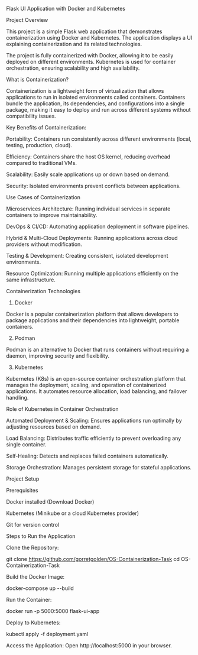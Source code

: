 Flask UI Application with Docker and Kubernetes

Project Overview

This project is a simple Flask web application that demonstrates containerization using Docker and Kubernetes. The application displays a UI explaining containerization and  its related technologies.

The project is fully containerized with Docker, allowing it to be easily deployed on different environments. Kubernetes is used for container orchestration, ensuring scalability and high availability.

What is Containerization?

Containerization is a lightweight form of virtualization that allows applications to run in isolated environments called containers. Containers bundle the application, its dependencies, and configurations into a single package, making it easy to deploy and run across different systems without compatibility issues.

Key Benefits of Containerization:

Portability: Containers run consistently across different environments (local, testing, production, cloud).

Efficiency: Containers share the host OS kernel, reducing overhead compared to traditional VMs.

Scalability: Easily scale applications up or down based on demand.

Security: Isolated environments prevent conflicts between applications.

Use Cases of Containerization

Microservices Architecture: Running individual services in separate containers to improve maintainability.

DevOps & CI/CD: Automating application deployment in software pipelines.

Hybrid & Multi-Cloud Deployments: Running applications across cloud providers without modification.

Testing & Development: Creating consistent, isolated development environments.

Resource Optimization: Running multiple applications efficiently on the same infrastructure.

Containerization Technologies

1. Docker

Docker is a popular containerization platform that allows developers to package applications and their dependencies into lightweight, portable containers.

2. Podman

Podman is an alternative to Docker that runs containers without requiring a daemon, improving security and flexibility.

3. Kubernetes

Kubernetes (K8s) is an open-source container orchestration platform that manages the deployment, scaling, and operation of containerized applications. It automates resource allocation, load balancing, and failover handling.

Role of Kubernetes in Container Orchestration

Automated Deployment & Scaling: Ensures applications run optimally by adjusting resources based on demand.

Load Balancing: Distributes traffic efficiently to prevent overloading any single container.

Self-Healing: Detects and replaces failed containers automatically.

Storage Orchestration: Manages persistent storage for stateful applications.

Project Setup

Prerequisites

Docker installed (Download Docker)

Kubernetes (Minikube or a cloud Kubernetes provider)

Git for version control

Steps to Run the Application

Clone the Repository:

git clone https://github.com/gorretgolden/OS-Containerization-Task
cd OS-Containerization-Task

Build the Docker Image:

docker-compose up --build

Run the Container:

docker run -p 5000:5000 flask-ui-app

Deploy to Kubernetes:

kubectl apply -f deployment.yaml

Access the Application:
Open http://localhost:5000 in your browser.